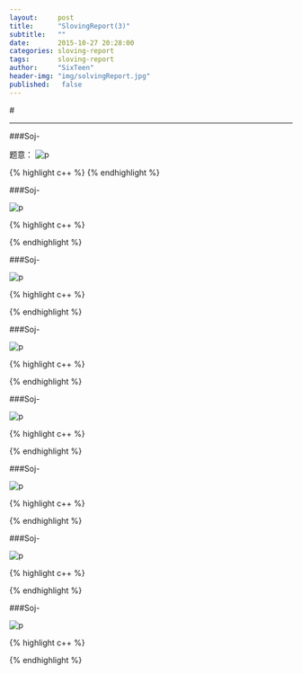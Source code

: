 ```yaml
---
layout:     post
title:      "SlovingReport(3)"
subtitle:   ""
date:       2015-10-27 20:28:00
categories: sloving-report
tags:       sloving-report
author:     "SixTeen"
header-img: "img/solvingReport.jpg"
published:   false
---
```


#<a href="#01"></a> <a href="#02"></a> <a href="#03"></a> <a href="#04"></a> <a href="#05"></a> <a href="#06"></a> <a href="#07"></a> <a href="#08"></a>

---






###<a name="01"></a>Soj-

题意：
![p](/img/slovingReport/.png)


{% highlight c++ %}
{% endhighlight %}

###<a name="02"></a>Soj-


![p](/img/slovingReport/.png)

{% highlight c++ %}

{% endhighlight %}

###<a name="03"></a>Soj-


![p](/img/slovingReport/.png)


{% highlight c++ %}

{% endhighlight %}

###<a name="04"></a>Soj-


![p](/img/slovingReport/.png)


{% highlight c++ %}

{% endhighlight %}

###<a name="05"></a>Soj-


![p](/img/slovingReport/.png)


{% highlight c++ %}

{% endhighlight %}


###<a name="06"></a>Soj-


![p](/img/slovingReport/.png)

{% highlight c++ %}

{% endhighlight %}

###<a name="07"></a>Soj-


![p](/img/slovingReport/.png)


{% highlight c++ %}
 
{% endhighlight %}

###<a name="08"></a>Soj-


![p](/img/slovingReport/.png)


{% highlight c++ %}

{% endhighlight %}




